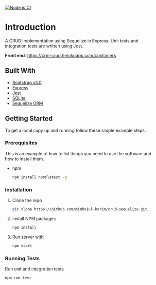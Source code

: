 [![Node.js CI](https://github.com/minhajul-karim/crud-sequelize/actions/workflows/node.js.yml/badge.svg)](https://github.com/minhajul-karim/crud-sequelize/actions/workflows/node.js.yml)

# Introduction

A CRUD implementation using Sequelize in Express. Unit tests and integration tests are written using Jest.

**Front end**: https://crm-crud.herokuapp.com/customers

## Built With

- [Bootstrap v5.0](https://getbootstrap.com/docs/5.0/getting-started/introduction/)
- [Express](https://expressjs.com/)
- [Jest](https://jestjs.io/)
- [SQLite](https://www.sqlite.org/index.html)
- [Sequelize ORM](https://sequelize.org/)

## Getting Started

To get a local copy up and running follow these simple example steps.

### Prerequisites

This is an example of how to list things you need to use the software and how to install them.

- npm
  ```sh
  npm install npm@latest -g
  ```

### Installation

1. Clone the repo
   ```sh
   git clone https://github.com/minhajul-karim/crud-sequelize.git
   ```
2. Install NPM packages
   ```sh
   npm install
   ```
3. Run server with
   ```sh
   npm start
   ```

### Running Tests

Run unit and integration tests

```sh
npm run test
```
